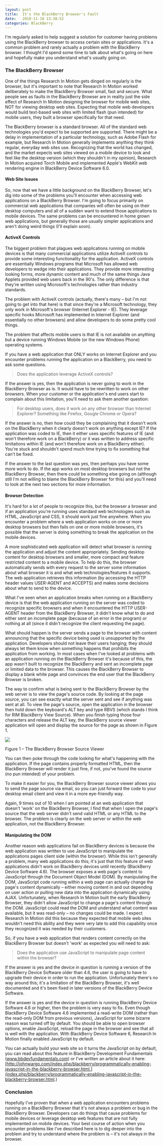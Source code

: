 ```yaml
---
layout: post
title:  It's the BlackBerry Browser's Fault
date:   2010-11-18 13:38:52
categories: BlackBerry
---
```

I'm regularly asked to help suggest a solution for customer having problems using the BlackBerry browser to access certain sites or applications. It's a common problem and rarely actually a problem with the BlackBerry browser. I thought I'd spend some time to talk about what's going on here and hopefully make you understand what's usually going on.

### The BlackBerry Browser

One of the things Research In Motion gets dinged on regularly is the browser, but it's important to note that Research In Motion worked deliberately to make the BlackBerry Browser small, fast and secure. What people see as faults in the BlackBerry Browser are in reality just the side effect of Research In Motion designing the browser for mobile web sites, NOT for viewing desktop web sites. Expecting that mobile web developers would build text-based web sites with limited flash (pun intended) for mobile users, they built a browser specifically for that need.

The BlackBerry browser is a standard browser. All of the standard web technologies you'd expect to be supported are supported. There might be a delay in implementation of a particular technology, such as Adobe Flash for example, but Research In Motion generally implements anything they think regular, everyday web sites use. Recognizing that the world has changed, and the market expects web sites viewed on a mobile device to look and feel like the desktop version (which they shouldn't in my opinion), Research In Motion acquired Torch Mobile and implemented Apple's WebKit web rendering engine in BlackBerry Device Software 6.0.

#### Web Site Issues

So, now that we have a little background on the BlackBerry Browser, let's dig into some of the problems you'll encounter when accessing web applications on a BlackBerry Browser. I'm going to focus primarily on commercial web applications that companies will often be using on their desktop computers and all of a sudden want to extend those applications to mobile devices. The same problems can be encountered in home grown web applications, but generally those are usually simpler applications and aren't doing weird things (I'll explain soon).

#### ActiveX Controls

The biggest problem that plagues web applications running on mobile devices is that many commercial applications utilize ActiveX controls to provide some interesting functionality for the application. ActiveX controls are essentially Windows programs that Microsoft has allowed web developers to wedge into their applications. They provide more interesting looking forms, more dynamic content and much of the same things Java Applets provided web users back in the 90's. The only difference is that they're written using Microsoft's technologies rather than industry standards.

The problem with ActiveX controls (actually, there's many – but I'm not going to get into that here) is that since they're a Microsoft technology, they only work in Microsoft's browser (Internet Explorer - IE). They leverage specific hooks Microsoft has implemented in Internet Explorer (and essentially no other browsers) and allow developers to do some pretty cool things.

The problem that affects mobile users is that IE is not available on anything but a device running Windows Mobile (or the new Windows Phone) operating systems.

If you have a web application that ONLY works on Internet Explorer and you encounter problems running the application on a BlackBerry, you need to ask some questions.

> Does the application leverage ActiveX controls?

If the answer is yes, then the application is never going to work in the BlackBerry Browser as is. It would have to be rewritten to work on other browsers. When your customer or the application's end users start to complain about this limitation, you'll need to ask them another question:

> For desktop users, does it work on any other browser than Internet Explorer? Something like Firefox, Google Chrome or Opera?

If the answer is no, then how could they be complaining that it doesn't work on the BlackBerry when it clearly doesn't work on anything except IE? If the application was coded to IE, then it either uses specific features of IE (and won't therefore work on a BlackBerry) or it was written to address specific limitations within IE (and won't therefore work on a BlackBerry either). You're stuck and shouldn't spend much time trying to fix something that can't be fixed.

If the answer to the last question was yes, then perhaps you have some more work to do. If the app works on most desktop browsers but not the BlackBerry Browser, then there could be something else going on (although still I'm not willing to blame the BlackBerry Browser for this) and you'll need to look at the next two sections for more information.

#### Browser Detection

It's hard for a lot of people to recognize this, but the browser a browser and if an application you're running uses standard web technologies such as HTML, JavaScript and CSS, it should work just fine anywhere. When you encounter a problem where a web application works on one or more desktop browsers but then fails on one or more mobile browsers, it's possible that the server is doing something to break the application on the mobile devices.

A more sophisticated web application will detect what browser is running the application and adjust the content appropriately. Sending desktop content for desktop browsers and smaller, more compact and feature restricted content to a mobile device. To help do this, the browser automatically sends with every request to the server some information about what browser it is and what web technologies/features it supports. The web application retrieves this information (by accessing the HTTP header values USER-AGENT and ACCEPTS) and makes some decisions about what to send to the device.

What I've seen when an application breaks when running on a BlackBerry device is that the web application running on the server was coded to recognize specific browsers and when it encountered the HTTP USER-AGENT header from the BlackBerry Browser, it didn't know what to do and either sent an incomplete page (because of an error in the program) or nothing at all (since it didn't recognize the client requesting the page).

What should happen is the server sends a page to the browser with content announcing that the specific device being used is unsupported by the application. Developers should not leave their users hanging; they should always let them know when something happens that prohibits the application from working. In most cases when I've looked at problems with an application running on the BlackBerry Browser it's because of this, the app wasn't built to recognize the BlackBerry and sent an incomplete page or limited data to the browser. This causes the BlackBerry Browser to display a blank white page and convinces the end user that the BlackBerry Browser is broken.

The way to confirm what is being sent to the BlackBerry Browser by the web server is to view the page's source code. By looking at the page source, you can see exactly what the server sent and see if anything was sent at all. To view the page's source, open the application in the browser then hold down the keyboard's ALT key and type RBVS (which stands I think for RIM BlackBerry View Source). When you finish typing those four characters and release the ALT key, the BlackBerry source viewer application will open and display the source for the page as shown in Figure 1.

![](images/stories/screenshot-nov1810-073702a.jpg)

Figure 1 – The BlackBerry Browser Source Viewer

You can then poke through the code looking for what's happening with the application. If the page contains properly formatted HTML, then the BlackBerry Browser will render it just fine, if not, you've found the source (no pun intended) of your problem.

To make it easier for you, the BlackBerry Browser source viewer allows you to send the page source via email, so you can just forward the code to your desktop email client and view it in a more eye-friendly way.

Again, 9 times out of 10 when I am pointed at an web application that doesn't 'work' on the BlackBerry Browser, I find that when I open the page's source that the web server didn't send valid HTML or any HTML to the browser. The problem is clearly on the web server or within the web application, not the BlackBerry Browser.

#### Manipulating the DOM

Another reason web applications fail on BlackBerry devices is because the web application was written to use JavaScript to manipulate the applications pages client side (within the browser). While this isn't generally a problem, many web applications do this; it's just that this feature of web applications didn't work on BlackBerry devices until recently (BlackBerry Device Software 4.6). The browser exposes a web page's content to JavaScript through the Document Object Model (DOM). By manipulating the DOM, JavaScript code running within a web page can actually change the page's content dynamically – either moving content in and out depending on user action or pulling new data into the application dynamically using AJAX. Unfortunately, when Research In Motion built the early BlackBerry Browser, they didn't allow JavaScript to change a page's content through the DOM. JavaScript could read the DOM and understand what content was available, but it was read-only – no changes could be made. I expect Research In Motion did this because they expected that mobile web sites wouldn't need this ability and they were very late to add this capability once they recognized it was needed by their customers.

So, if you have a web application that renders content correctly on the BlackBerry Browser but doesn't 'work' as expected you will need to ask:

> Does the application use JavaScript to manipulate page content within the browser?

If the answer is yes and the device in question is running a version of the BlackBerry Device Software older than 4.6, the user is going to have to upgrade their device in order to run the application. Unfortunately there's no way around this; it's a limitation of the BlackBerry Browser, it's well documented and it's been fixed in later versions of the BlackBerry Device Software.

If the answer is yes and the device in question is running BlackBerry Device Software 4.6 or higher, then the problem is very easy to fix. Even though BlackBerry Device Software 4.6 implemented a read-write DOM (rather than the read-only DOM from previous versions), JavaScript for some bizarre reason was turned off by default. You should be able to open browser options, enable JavaScript, reload the page in the browser and see that all is well with the application. With BlackBerry Device Software 6, Research In Motion finally enabled JavaScript by default.

You can actually build your web site so it turns the JavaScript on by default, you can read about this feature in BlackBerry Development Fundamentals (www.bbdevfundamentals.com) or I've written an article about it here: [http://johnwargo.com/index.php/blackberry/programmatically-enabling-javascript-in-the-blackberry-browser.html.](index.php/blackberry/programmatically-enabling-javascript-in-the-blackberry-browser.html.)

### Conclusion

Hopefully I've proven that when a web application encounters problems running on a BlackBerry Browser that it's not always a problem or bug in the BlackBerry Browser. Developers can do things that cause problems for mobile devices or leverage desktop web features that are not fully implemented on mobile devices. Your best course of action when you encounter problems like I've described here is to dig deeper into the problem and try to understand where the problem is – it's not always in the browser.